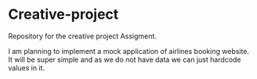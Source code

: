 # Creative-project
Repository for the creative project Assigment.

I am planning to implement a mock application of airlines booking website. It will be super simple and as we do not have data we can just hardcode values in it.
